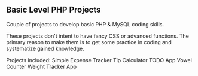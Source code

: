 ## Basic Level PHP Projects

Couple of projects to develop basic PHP & MySQL coding skills.

These projects don't intent to have fancy CSS or advanced functions. The primary reason to make them is to get some practice in coding and systematize gained knowledge.

Projects included:
Simple Expense Tracker
Tip Calculator
TODO App
Vowel Counter
Weight Tracker App
